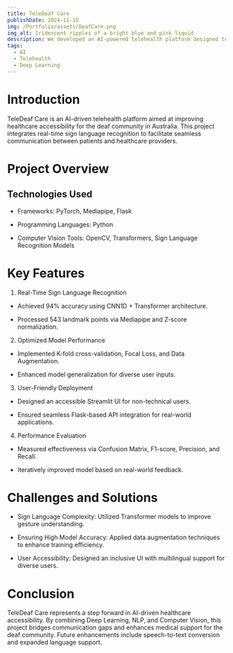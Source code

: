 ```yaml
---
title: TeleDeaf Care
publishDate: 2024-11-15
img: /Portfolio/assets/DeafCare.png
img_alt: Iridescent ripples of a bright blue and pink liquid
description: We developed an AI-powered telehealth platform designed to assist individuals with hearing impairments through real-time sign language recognition and healthcare accessibility solutions
tags:
  - AI
  - Telehealth
  - Deep Learning
---
```


# Introduction

TeleDeaf Care is an AI-driven telehealth platform aimed at improving healthcare accessibility for the deaf community in Australia. This project integrates real-time sign language recognition to facilitate seamless communication between patients and healthcare providers.

# Project Overview

## Technologies Used

+ Frameworks:  PyTorch, Mediapipe, Flask

+ Programming Languages: Python

+ Computer Vision Tools: OpenCV, Transformers, Sign Language Recognition Models

# Key Features

1. Real-Time Sign Language Recognition

+ Achieved 94% accuracy using CNN1D + Transformer architecture.

+ Processed 543 landmark points via Mediapipe and Z-score normalization.

2. Optimized Model Performance

+ Implemented K-fold cross-validation, Focal Loss, and Data Augmentation.

+ Enhanced model generalization for diverse user inputs.

3. User-Friendly Deployment

+ Designed an accessible Streamlit UI for non-technical users.

+ Ensured seamless Flask-based API integration for real-world applications.

4. Performance Evaluation

+ Measured effectiveness via Confusion Matrix, F1-score, Precision, and Recall.

+ Iteratively improved model based on real-world feedback.

# Challenges and Solutions

+ Sign Language Complexity: Utilized Transformer models to improve gesture understanding.

+ Ensuring High Model Accuracy: Applied data augmentation techniques to enhance training efficiency.

+ User Accessibility: Designed an inclusive UI with multilingual support for diverse users.

# Conclusion

TeleDeaf Care represents a step forward in AI-driven healthcare accessibility. By combining Deep Learning, NLP, and Computer Vision, this project bridges communication gaps and enhances medical support for the deaf community. Future enhancements include speech-to-text conversion and expanded language support.